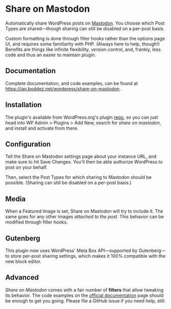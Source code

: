 # Share on Mastodon
Automatically share WordPress posts on [Mastodon](https://joinmastodon.org/). You choose which Post Types are shared—though sharing can still be disabled on a per-post basis.

Custom formatting is done through filter hooks rather than the options page UI, and requires some familiarity with PHP. (Always here to help, though!) Benefits are things like infinite flexibility, _version control_, and, frankly, less code and thus an easier to maintain plugin.

## Documentation
Complete documentation, and code examples, can be found at https://jan.boddez.net/wordpress/share-on-mastodon.

## Installation
The plugin's available from WordPress.org's plugin [repo](https://wordpress.org/plugins/share-on-mastodon/), so you can just head into WP Admin > Plugins > Add New, search for _share on mastodon_, and install and activate from there.

## Configuration
Tell the Share on Mastodon settings page about your instance URL, and make sure to hit Save Changes. You'll then be able authorize WordPress to post on your behalf.

Then, select the Post Types for which sharing to Mastodon should be possible. (Sharing can still be disabled on a per-post basis.)

## Media
When a Featured Image is set, Share on Mastodon will try to include it. The same goes for any other images _attached to the post_. This behavior can be modified through filter hooks.

## Gutenberg
This plugin now uses WordPress' Meta Box API—supported by Gutenberg—to store per-post sharing settings, which makes it 100% compatible with the new block editor.

## Advanced
_Share on Mastodon_ comes with a fair number of **filters** that allow tweaking its behavior. The code examples on the [official documentation](https://jan.boddez.net/wordpress/share-on-mastodon) page should be enough to get you going. Please file a GitHub issue if you need help, still.
